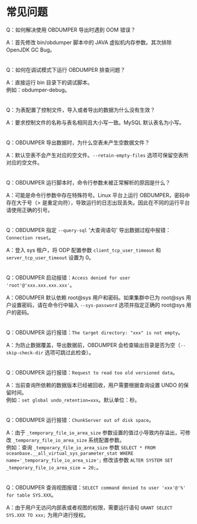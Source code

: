 常见问题 
=========================


Q：如何解决使用 OBDUMPER 导出时遇到 OOM 错误？

A：首先修改 bin/obdumper 脚本中的 JAVA 虚拟机内存参数。其次排除 OpenJDK GC Bug。
<br><br><br>
Q：如何在调试模式下运行 OBDUMPER 排查问题？

A：直接运行 bin 目录下的调试脚本。<br> 例如：obdumper-debug。
<br><br><br>
Q：为表配置了控制文件，导入或者导出的数据为什么没有生效？

A：要求控制文件的名称与表名相同且大小写一致。MySQL 默认表名为小写。
<br><br><br>
Q：OBDUMPER 导出数据时，为什么空表未产生空数据文件？

A：默认空表不会产生对应的空文件。`--retain-empty-files` 选项可保留空表所对应的空文件。
<br><br><br>
Q：OBDUMPER 运行脚本时，命令行参数未被正常解析的原因是什么？

A：可能是命令行参数中存在特殊符号。Linux 平台上运行 OBDUMPER，密码中存在大于号（\> 是重定向符），导致运行的日志出现丢失。因此在不同的运行平台请使用正确的引号。
<br><br><br>
Q：OBDUMPER 指定 `--query-sql` '大查询语句' 导出数据过程中报错：`Connection reset`。

A：登入 sys 租户，将 ODP 配置参数 `client_tcp_user_timeout` 和 `server_tcp_user_timeout` 设置为 0。
<br><br><br>
Q：OBDUMPER 启动报错：`Access denied for user 'root'@'xxx.xxx.xxx.xxx'`。

A：OBDUMPER 默认依赖 root@sys 用户和密码。如果集群中已为 root@sys 用户设置密码，请在命令行中输入 `--sys-password` 选项并指定正确的 root@sys 用户的密码。
<br><br><br>
Q：OBDUMPER 运行报错：`The target directory: "xxx" is not empty`。

A：为防止数据覆盖，导出数据前，OBDUMPER 会检查输出目录是否为空（`--skip-check-dir` 选项可跳过此检查）。
<br><br><br>
Q：OBDUMPER 运行报错：`Request to read too old versioned data`。

A：当前查询所依赖的数据版本已经被回收，用户需要根据查询设置 UNDO 的保留时间。 <br> 例如：`set global undo_retention=xxx`。默认单位：秒。
<br><br><br>
Q：OBDUMPER 运行报错：`ChunkServer out of disk space`。

A：由于 `_temporary_file_io_area_size` 参数设置的值过小导致内存溢出，可修改 `_temporary_file_io_area_size` 系统配置参数。 <br> 例如：查询 `_temporary_file_io_area_size` 参数 `SELECT * FROM oceanbase.__all_virtual_sys_parameter_stat WHERE name='_temporary_file_io_area_size';` 修改该参数 `ALTER SYSTEM SET _temporary_file_io_area_size = 20;`。
<br><br><br>
Q：OBDUMPER 查询视图报错：`SELECT command denied to user 'xxx'@'%' for table SYS.XXX`。

A：由于用户无访问内部表或者视图的权限，需要运行语句 `GRANT SELECT SYS.XXX TO xxx;` 为用户进行授权。